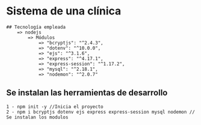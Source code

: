 # Sistema de una clínica
    ## Tecnología empleada
        => nodejs
            => Módulos
                => "bcryptjs": "^2.4.3",
                => "dotenv": "^10.0.0",
                => "ejs": "^3.1.6",
                => "express": "^4.17.1",
                => "express-session": "^1.17.2",
                => "mysql": "^2.18.1",
                => "nodemon": "^2.0.7"

## Se instalan las herramientas de desarrollo
    1 - npm init -y //Inicia el proyecto
    2 - npm i bcryptjs dotenv ejs express express-session mysql nodemon // Se instalan los modulos
